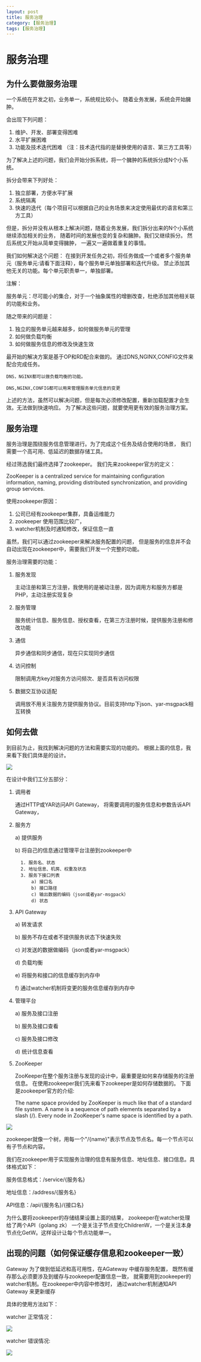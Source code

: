 ```yaml
---
layout: post
title: 服务治理
category: [服务治理]
tags: [服务治理]
---
```


# 服务治理

## 为什么要做服务治理

一个系统在开发之初，业务单一，系统规比较小。 随着业务发展，系统会开始臃肿。

会出现下列问题：

1. 维护、开发、部署变得困难
2. 水平扩展困难
3. 功能及技术迭代困难
（注：技术迭代指的是替换使用的语言、第三方工具等）

为了解决上述的问题，我们会开始分拆系统，将一个臃肿的系统拆分成N个小系统。

拆分会带来下列好处：

1. 独立部署，方便水平扩展
2. 系统隔离
3. 快速的迭代（每个项目可以根据自己的业务场景来决定使用最优的语言和第三方工具）

但是，拆分并没有从根本上解决问题，随着业务发展，我们拆分出来的N个小系统继续添加相关的业务，
随着时间的发展也变的复杂和臃肿。我们又继续拆分。 然后系统又开始从简单变得臃肿，
一遍又一遍做着重复的事情。


我们如何解决这个问题：
在接到开发任务之初，将任务做成一个或者多个服务单元（服务单元:请看下面注释），每个服务单元单独部署和迭代升级。
禁止添加其他无关的功能。每个单元职责单一，单独部署。

注解：

服务单元：尽可能小的集合，对于一个抽象属性的增删改查，杜绝添加其他相关联的功能和业务。

随之带来的问题是：

1. 独立的服务单元越来越多，如何做服务单元的管理
2. 如何做负载均衡
3. 如何做服务信息的修改及快速生效


最开始的解决方案是基于OP和RD配合来做的。
通过DNS,NGINX,CONFIG文件来配合完成任务。

    DNS，NGINX都可以做负载均衡的功能。

    DNS,NGINX,CONFIG都可以用来管理服务单元信息的变更

上述的方法，虽然可以解决问题，但是每次必须修改配置，重新加载配置才会生效。无法做到快速响应。
为了解决这些问题，就要使用更有效的服务治理方案。

## 服务治理

服务治理是围绕服务信息管理进行。为了完成这个任务及结合使用的场景，
我们需要一个高可用、低延迟的数据存储工具。

经过筛选我们最终选择了zookeeper。
我们先来zookeeper官方的定义：

ZooKeeper is a centralized service for maintaining configuration information,
 naming, providing distributed synchronization, and providing group services. 

使用zookeeper原因：

1. 公司已经有zookeeper集群，具备运维能力
2. zookeeper 使用范围比较广，
3. watcher机制及时通知修改，保证信息一直

虽然，我们可以通过zookeeper来解决服务配置的问题，
但是服务的信息并不会自动出现在zookeeper中，需要我们开发一个完整的功能。

服务治理需要的功能：

1. 服务发现

    主动注册和第三方注册，我使用的是被动注册，因为调用方和服务方都是PHP，主动注册实现复杂

2. 服务管理

    服务统计信息、服务信息、授权查看，在第三方注册时候，提供服务注册和修改功能

2. 通信

    异步通信和同步通信，现在只实现同步通信


2. 访问控制

    限制调用方key对服务方访问频次、是否具有访问权限

5. 数据交互协议适配

     调用放不用关注服务方提供服务协议。目前支持http下json、yar-msgpack相互转换



## 如何去做

到目前为止，我找到解决问题的方法和需要实现的功能的。
根据上面的信息，我来看下我们具体是的设计。


![](/img/zkmanagerservice.png)

在设计中我们工分五部分：

1. 调用者

    通过HTTP或YAR访问API Gateway， 将需要调用的服务信息和参数告诉API Gateway，

2. 服务方

    a) 提供服务

    b) 将自己的信息通过管理平台注册到zookeeper中
         
         1. 服务名、状态
         2. 地址信息、机房、权重及状态
         3. 服务下接口列表
             a) 接口名
             b) 接口路径
             c) 输出数据的编码（json或者yar-msgpack）
             d) 状态


3. API Gateway

    a) 转发请求

    b) 服务不存在或者不提供服务状态下快速失败

    c) 对发送的数据做编码（json或者yar-msgpack）

    d) 负载均衡

    e) 将服务和接口的信息缓存到内存中

    f) 通过watcher机制将变更的服务信息缓存到内存中


4. 管理平台

    a) 服务及接口注册

    b) 服务及接口查看

    c) 服务及接口修改

    d) 统计信息查看


4. ZooKeeper

   ZooKeeper在整个服务注册与发现的设计中，最重要是如何来存储服务的注册信息。
   在使用zookeeper我们先来看下zookeeper是如何存储数据的。
   下面是zookeeper官方的介绍:

   The name space provided by ZooKeeper is much like that of a standard file system. 
   A name is a sequence of path elements separated by a slash (/). 
   Every node in ZooKeeper's name space is identified by a path.

![](http://zookeeper.apache.org/doc/r3.1.1/images/zknamespace.jpg)
  
   
   
   zookeeper就像一个树，用每一个"/{name}"表示节点及节点名。每一个节点可以有子节点和内容。


   我们在zookeeper用于实现服务治理的信息有服务信息、地址信息、接口信息。具体格式如下：

   服务信息格式：/service/{服务名}

   地址信息：/address/{服务名}

   API信息：/api/{服务名}/{接口名}

   为什么要将zookeeper的存储结果设置上面的结果， zookeeper在watcher处理给了两个API（golang zk）
   一个是关注子节点变化ChildrenW，一个是关注本身节点化GetW。这样设计让每个节点功能单一。
   


## 出现的问题（如何保证缓存信息和zookeeper一致）

Gateway 为了做到低延迟和高可用性，在AGateway 中缓存服务配置，
既然有缓存那么必须要涉及到缓存与zookeeper配置信息一致， 
就需要用到zookeeper的watcher机制。在zookeeper中内容中修改时，
通过watcher机制通知API Gateway 来更新缓存

具体的使用方法如下：

watcher 正常情况：

![](/img/zkwatcher.png)

watcher 错误情况:

![](/img/zkwatcherror.png)




 


